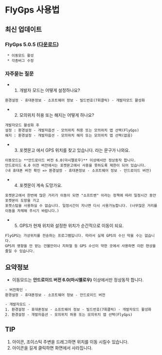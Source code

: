 # FlyGps 사용법
## 최신 업데이트
### FlyGps 5.0.5 ([다운로드](https://github.com/SamBoKing/Secret/raw/master/FlyGps_5.0.5.apk))
  ```
  * 이동모드 활성
  * 각종버그 수정
 ```
 
 ### 자주묻는 질문
 * 1. 개발자 모드는 어떻게 설정하나요?
 ```
 환경설정 - 휴대폰정보 - 소프트웨어 정보 - 빌드번호(7회클릭) - 개발자모드 활성화
 ```
 * 2. 모의위치 허용 또는 해지는 어떻게 하나요?
 ```
 개발자모드 활성화 후 
 설정 : 환경설정 - 개발자옵션 - 모의위치 허용 또는 모의위치 앱 선택(FlyGps)
 해지 : 환경설정 - 개발자옵션 - 모의위치 해지 또는 모의위치 앱 선택(없음)
 ```
 * 3. 포켓몬고 에서 GPS 위치를 찾고 있습니다. 라는 문구가 나와요.
 ```
 이동모드는 **안드로이드 버전 6.0(마시멜로우)** 이상에서만 정상동작 합니다.
 안드로이드 6.0 이전 버전에서는 포켓몬고에서 사용을 못하도록 제한이 되어 있습니다.
 (내 휴대폰 버전 확인 => 환경설정 - 휴대폰정보 - 소프트웨어 정보 - 안드로이드 버전)
 ```
 * 4. 포켓몬이 계속 도망가요.
 ```
 포켓몬고에서 한번에 많은 거리가 이동이 되면 "소프트밴" 이라는 정책에 따라 일정시간 동안 포켓몬이 도망을 가고
 포켓스탑을 사용하실 수 없습니다. 일정시간이 지나면 다시 사용가능합니다. (너무많은 거리를 이동을 자제해 주시기 바랍니다.)
 ```
 * 5. GPS가 현재 위치와 설정한 위치가 순간적으로 이동이 되요.
 ```
 FlyGPS는 가상위치를 전송하는 프로그램입니다. 따라서 실제 GPS의 수신 막을 수는 없습니다. 
 GPS의 영향을 안 받는 건물안이나 지하철 등 GPS 수신이 약한 곳에서 사용하면 이런 현상을 줄일 수 있습니다.
 ```
 
 ## 요약정보
 * 이동모드는 **안드로이드 버전 6.0(마시멜로우)** 이상에서만 정상동작 합니다.
 ```
 - 버전확인 -
 환경설정 - 휴대폰정보 - 소프트웨어 정보 - 안드로이드 버전
 
 - 개발자모드 -
 1. 환경설정 - 휴대폰정보 - 소프트웨어 정보 - 빌드번호(7회클릭) - 개발자모드 활성화
 2. 환경설정 - 개발자옵션 - 모의위치 허용 또는 모의위치 앱 선택(FlyGps)
 ```
 
 ## TIP
 1. 아이콘, 조이스틱 주변을 드레그하면 위치를 이동 시킬수 있습니다.
 2. 아이콘을 길게 클릭하면 화면에서 사라집니다.
